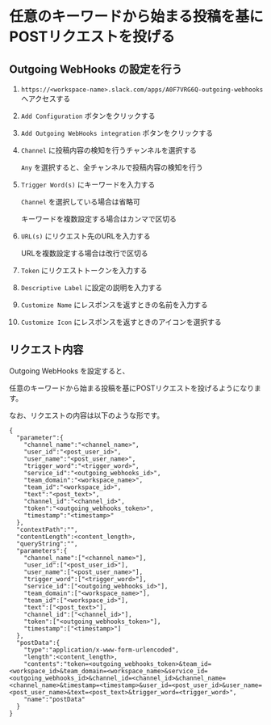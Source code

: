 # 任意のキーワードから始まる投稿を基にPOSTリクエストを投げる

## Outgoing WebHooks の設定を行う

1. `https://<workspace-name>.slack.com/apps/A0F7VRG6Q-outgoing-webhooks` へアクセスする

1. `Add Configuration` ボタンをクリックする

1. `Add Outgoing WebHooks integration` ボタンをクリックする

1. `Channel` に投稿内容の検知を行うチャンネルを選択する

    `Any` を選択すると、全チャンネルで投稿内容の検知を行う

1. `Trigger Word(s)` にキーワードを入力する

    `Channel` を選択している場合は省略可

    キーワードを複数設定する場合はカンマで区切る

1. `URL(s)` にリクエスト先のURLを入力する

    URLを複数設定する場合は改行で区切る

1. `Token` にリクエストトークンを入力する

1. `Descriptive Label` に設定の説明を入力する

1. `Customize Name` にレスポンスを返すときの名前を入力する

1. `Customize Icon` にレスポンスを返すときのアイコンを選択する

## リクエスト内容

Outgoing WebHooks を設定すると、

任意のキーワードから始まる投稿を基にPOSTリクエストを投げるようになります。

なお、リクエストの内容は以下のような形です。

```
{
  "parameter":{
    "channel_name":"<channel_name>",
    "user_id":"<post_user_id>",
    "user_name":"<post_user_name>",
    "trigger_word":"<trigger_word>",
    "service_id":"<outgoing_webhooks_id>",
    "team_domain":"<workspace_name>",
    "team_id":"<workspace_id>",
    "text":"<post_text>",
    "channel_id":"<channel_id>",
    "token":"<outgoing_webhooks_token>",
    "timestamp":"<timestamp>"
  },
  "contextPath":"",
  "contentLength":<content_length>,
  "queryString":"",
  "parameters":{
    "channel_name":["<channel_name>"],
    "user_id":["<post_user_id>"],
    "user_name":["<post_user_name>"],
    "trigger_word":["<trigger_word>"],
    "service_id":["<outgoing_webhooks_id>"],
    "team_domain":["<workspace_name>"],
    "team_id":["<workspace_id>"],
    "text":["<post_text>"],
    "channel_id":["<channel_id>"],
    "token":["<outgoing_webhooks_token>"],
    "timestamp":["<timestamp>"]
  },
  "postData":{
    "type":"application/x-www-form-urlencoded",
    "length":<content_length>,
    "contents":"token=<outgoing_webhooks_token>&team_id=<workspace_id>&team_domain=<workspace_name>&service_id=<outgoing_webhooks_id>&channel_id=<channel_id>&channel_name=<channel_name>&timestamp=<timestamp>&user_id=<post_user_id>&user_name=<post_user_name>&text=<post_text>&trigger_word=<trigger_word>",
    "name":"postData"
  }
}
```

